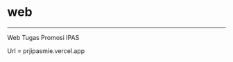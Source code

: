 # web
--------------------------------------------
Web Tugas Promosi IPAS 

Url = prjipasmie.vercel.app
